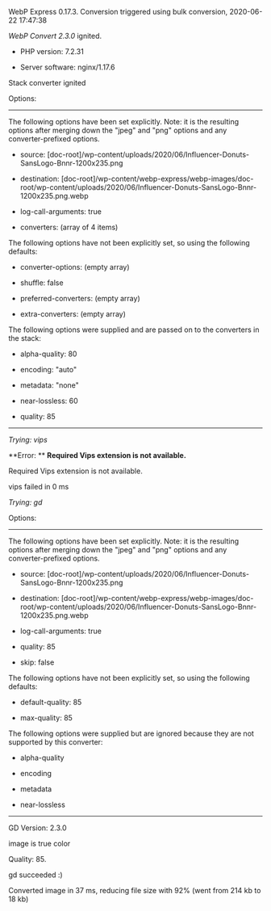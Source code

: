 WebP Express 0.17.3. Conversion triggered using bulk conversion, 2020-06-22 17:47:38

*WebP Convert 2.3.0*  ignited.
- PHP version: 7.2.31
- Server software: nginx/1.17.6

Stack converter ignited

Options:
------------
The following options have been set explicitly. Note: it is the resulting options after merging down the "jpeg" and "png" options and any converter-prefixed options.
- source: [doc-root]/wp-content/uploads/2020/06/Influencer-Donuts-SansLogo-Bnnr-1200x235.png
- destination: [doc-root]/wp-content/webp-express/webp-images/doc-root/wp-content/uploads/2020/06/Influencer-Donuts-SansLogo-Bnnr-1200x235.png.webp
- log-call-arguments: true
- converters: (array of 4 items)

The following options have not been explicitly set, so using the following defaults:
- converter-options: (empty array)
- shuffle: false
- preferred-converters: (empty array)
- extra-converters: (empty array)

The following options were supplied and are passed on to the converters in the stack:
- alpha-quality: 80
- encoding: "auto"
- metadata: "none"
- near-lossless: 60
- quality: 85
------------


*Trying: vips* 

**Error: ** **Required Vips extension is not available.** 
Required Vips extension is not available.
vips failed in 0 ms

*Trying: gd* 

Options:
------------
The following options have been set explicitly. Note: it is the resulting options after merging down the "jpeg" and "png" options and any converter-prefixed options.
- source: [doc-root]/wp-content/uploads/2020/06/Influencer-Donuts-SansLogo-Bnnr-1200x235.png
- destination: [doc-root]/wp-content/webp-express/webp-images/doc-root/wp-content/uploads/2020/06/Influencer-Donuts-SansLogo-Bnnr-1200x235.png.webp
- log-call-arguments: true
- quality: 85
- skip: false

The following options have not been explicitly set, so using the following defaults:
- default-quality: 85
- max-quality: 85

The following options were supplied but are ignored because they are not supported by this converter:
- alpha-quality
- encoding
- metadata
- near-lossless
------------

GD Version: 2.3.0
image is true color
Quality: 85. 
gd succeeded :)

Converted image in 37 ms, reducing file size with 92% (went from 214 kb to 18 kb)
